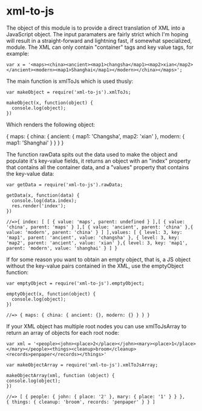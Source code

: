 xml-to-js
=========

The object of this module is to provide a direct translation of XML into a JavaScript object. The input paramaters are fairly strict which I'm hoping will result in a straight-forward and lightning fast, if somewhat specialized, module. The XML can only contain "container" tags and key value tags, for example:

    var x = '<maps><china><ancient><map1>changsha</map1><map2>xian</map2></ancient><modern><map1>Shanghai</map1></modern></china></maps>';

The main function is xmlToJs which is used thusly:

    var makeObject = require('xml-to-js').xmlToJs;

    makeObject(x, function(object) {
      console.log(object);
	})

Which renders the following object:

{ maps: { 
    china: { 
        ancient: { 
            map1: 'Changsha', 
            map2: 'xian'
            }, 
        modern: { 
            map1: 'Shanghai' 
            } 
        } 
      } 
    }

The function rawData spits out the data used to make the object and populate it's key-value fields, it returns an object with an "index" property that contains all the container data, and a "values" property that contains the key-value data:

    var getData = require('xml-to-js').rawData;
    
    getData(x, function(data) {
      console.log(data.index);
      res.render('index');
    })
    
    //=>{ index: [ [ { value: 'maps', parent: undefined } ],[ { value: 'china', parent: 'maps' } ],[ { value: 'ancient', parent: 'china' },{ value: 'modern', parent: 'china' } ] ],values: [ { level: 3, key: 'map1', parent: 'ancient', value: 'changsha' }, { level: 3, key: 'map2', parent: 'ancient', value: 'xian' },{ level: 3, key: 'map1', parent: 'modern', value: 'shanghai' } ] }

If for some reason you want to obtain an empty object, that is, a JS object without the key-value pairs contained in the XML, use the emptyObject function:

    var emptyObject = require('xml-to-js').emptyObject;
    
    emptyObject(x, function(object) {
      console.log(object);
    })
    
    //=> { maps: { china: { ancient: {}, modern: {} } } }

If your XML object has multiple root nodes you can use xmlToJsArray to return an array of objects for each root node:

    var xml = '<people><john><place>2</place></john><mary><place>1</place></mary></people><things><cleanup>broom</cleanup><records>penpaper</records></things>'

    var makeObjectArray = require('xml-to-js').xmlToJsArray;

    makeObjectArray(xml, function (object) {
    console.log(object);
    })

    //=> [ { people: { john: { place: '2' }, mary: { place: '1' } } },
    { things: { cleanup: 'broom', records: 'penpaper' } } ]
    
